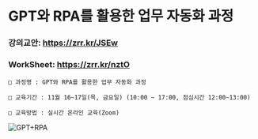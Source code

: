 # GPT와 RPA를 활용한 업무 자동화 과정

### 강의교안:        https://zrr.kr/JSEw
### WorkSheet:        https://zrr.kr/nztO

`````
□ 과정명 : GPT와 RPA를 활용한 업무 자동화 과정

□ 교육기간 : 11월 16~17일(목, 금요일) (10:00 ~ 17:00, 점심시간 12:00~13:00) 

□ 교육방법 : 실시간 온라인 교육(Zoom)
`````


![GPT+RPA](https://github.com/JSJeong-me/KOSA_GPT_RPA/assets/54794815/63322a37-3399-482f-883b-263a55538bba)
